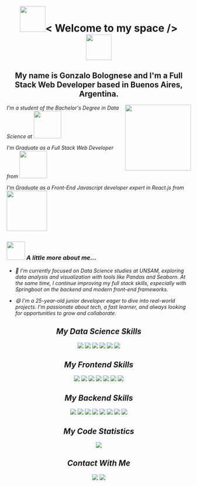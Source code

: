 <h1 align="center"><img src="https://media.giphy.com/media/l0Iych4GHWMRxci2I/giphy.gif" width="70">< Welcome to my space /> <img src="https://media.giphy.com/media/l0Iych4GHWMRxci2I/giphy.gif" width="70"></h1>
<h2 align="center">My name is Gonzalo Bolognese and I'm a Full Stack Web Developer based in Buenos Aires, Argentina.</h2>
<img align='right' src="https://media3.giphy.com/media/v1.Y2lkPTc5MGI3NjExNjU3OTNjMWNhZTU2YjMyYTc0NjQ2MmZiMDZhOWM5YzlhOTE2NTU5NiZlcD12MV9pbnRlcm5hbF9naWZzX2dpZklkJmN0PWc/f3iwJFOVOwuy7K6FFw/giphy.gif" width="180">
<p><em>I'm a student of the Bachelor's Degree in Data Science at <a href="https://unsam.edu.ar/escuelas/ecyt/661/ciencia/ciencia-de-datos"><img src="https://cedinci.org/wp-content/uploads/2024/03/unsam.png" width="75"></a></em></p>
<p><em>I'm Graduate as a Full Stack Web Developer from <a href="https://www.soyhenry.com" ><img src="https://www.soyhenry.com/_next/static/media/HenryLogo.bb57fd6f.svg" width="75" ></a>
<p><em>I'm Graduate as a Front-End Javascript developer expert in React.js from <a href="https://www.educacionit.com/"><img src="https://static.educacionit.com/educacionit/assets/imagotype-it-fill-v2-color.svg" width="110"></a>
</em></p>

##  


### <img src="https://media.giphy.com/media/D4wj7Ffx9fsEAy7B0h/giphy.gif" width="50"> A little more about me...  

* 🌱 I'm currently focused on Data Science studies at UNSAM, exploring data analysis and visualization with tools like Pandas and Seaborn. At the same time, I continue improving my full stack skills, especially with Springboot on the backend and modern front-end frameworks.

* 😄 I'm a 25-year-old junior developer eager to dive into real-world projects. I'm passionate about tech, a fast learner, and always looking for opportunities to grow and collaborate.

<h2 align="center"> My Data Science Skills </h2>

<div align="center">
  <img src="https://img.shields.io/badge/Python-3776AB?style=for-the-badge&logo=python&logoColor=white" />
  <img src="https://img.shields.io/badge/Pandas-150458?style=for-the-badge&logo=pandas&logoColor=white" />
  <img src="https://img.shields.io/badge/Seaborn-0095A1?style=for-the-badge" />
  <img src="https://img.shields.io/badge/Numpy-013243?style=for-the-badge&logo=numpy&logoColor=white" />
  <img src="https://img.shields.io/badge/Matplotlib-11557C?style=for-the-badge" />
  <img src="https://img.shields.io/badge/R-276DC3?style=for-the-badge&logo=r&logoColor=white" />
</div>

<h2 align="center"> My Frontend Skills </h2>
<div align="center" >
  <img src="https://img.shields.io/badge/html5-%23E34F26.svg?style=for-the-badge&logo=html5&logoColor=white)"/> 
  <img src="https://img.shields.io/badge/css3-%231572B6.svg?style=for-the-badge&logo=css3&logoColor=white)"/>  
  <img src="https://img.shields.io/badge/javascript-%23323330.svg?style=for-the-badge&logo=javascript&logoColor=%23F7DF1E)"/> 
  <img src="https://img.shields.io/badge/react-%2320232a.svg?style=for-the-badge&logo=react&logoColor=%2361DAFBReact)"/>
  <img src="https://img.shields.io/badge/Redux-593D88?style=for-the-badge&logo=redux&logoColor=white" />
  <img src="https://img.shields.io/badge/typescript-%23007ACC.svg?style=for-the-badge&logo=typescript&logoColor=white)"/>
  <img src="https://img.shields.io/badge/php-%23777BB4.svg?style=for-the-badge&logo=php&logoColor=white)"/>
</div>
  
  <h2 align="center"> My Backend Skills </h2>
  
<div align="center" >
  <img src="https://img.shields.io/badge/Java-ED8B00?style=for-the-badge&logo=openjdk&logoColor=white" />
  <img src="https://img.shields.io/badge/Spring-6DB33F?style=for-the-badge&logo=spring&logoColor=white" />
  <img src="https://img.shields.io/badge/Hibernate-59666C?style=for-the-badge&logo=Hibernate&logoColor=white" />
  <img src="https://img.shields.io/badge/node.js-6DA55F?style=for-the-badge&logo=node.js&logoColor=white)" />
  <img src="https://img.shields.io/badge/Express.js-404D59?style=for-the-badge" />
  <img src="https://img.shields.io/badge/sequelize-323330?style=for-the-badge&logo=sequelize&logoColor=blue" />
  <img src="https://img.shields.io/badge/mysql-%2300f.svg?style=for-the-badge&logo=mysql&logoColor=white)" /> 
  <img src="https://img.shields.io/badge/postgres-%23316192.svg?style=for-the-badge&logo=postgresql&logoColor=white)" /> 
 </div>
<h2 align="center"> My Code Statistics </h2>
<div align="center">
<img src="https://github-readme-stats.vercel.app/api/top-langs/?username=GonzaBolognese&layout=compact" />
 </div>
  
  <h2 align="center"> Contact With Me </h2>
  <div align="center">
 <a href="https://www.linkedin.com/in/gonzalo-bolognese/" target="_blank"><img src="https://img.shields.io/badge/linkedin-%230077B5.svg?style=for-the-badge&logo=linkedin&logoColor=white"/></a>
 <a href="https://github.com/GonzaBolognese" target="_blank"><img src="https://img.shields.io/badge/github-%23121011.svg?style=for-the-badge&logo=github&logoColor=white"/></a>
  </div>
